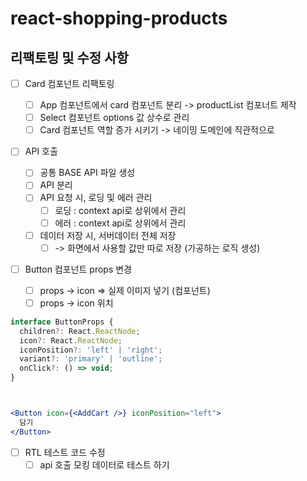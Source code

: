 # react-shopping-products

## 리팩토링 및 수정 사항

- [ ] Card 컴포넌트 리팩토링

  - [ ] App 컴포넌트에서 card 컴포넌트 분리 -> productList 컴포너트 제작
  - [ ] Select 컴포넌트 options 값 상수로 관리
  - [ ] Card 컴포넌트 역할 증가 시키기 -> 네이밍 도메인에 직관적으로

- [ ] API 호출

  - [ ] 공통 BASE API 파일 생성
  - [ ] API 분리
  - [ ] API 요청 시, 로딩 및 에러 관리
    - [ ] 로딩 : context api로 상위에서 관리
    - [ ] 에러 : context api로 상위에서 관리
  - [ ] 데이터 저장 시, 서버데이터 전체 저장
    - [ ] -> 화면에서 사용할 값만 따로 저장 (가공하는 로직 생성)

- [ ] Button 컴포넌트 props 변경
  - [ ] props -> icon => 실제 이미지 넣기 (컴포넌트)
  - [ ] props -> icon 위치

```jsx
interface ButtonProps {
  children?: React.ReactNode;
  icon?: React.ReactNode;
  iconPosition?: 'left' | 'right';
  variant?: 'primary' | 'outline';
  onClick?: () => void;
}



<Button icon={<AddCart />} iconPosition="left">
  담기
</Button>
```

- [ ] RTL 테스트 코드 수정
  - [ ] api 호출 모킹 데이터로 테스트 하기
